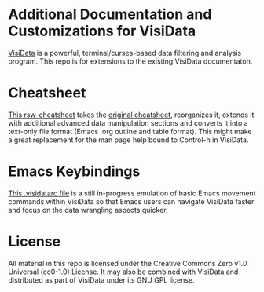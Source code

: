 # Additional Documentation and Customizations for VisiData

[VisiData](https://github.com/saulpw/visidata) is a powerful,
terminal/curses-based data filtering and analysis program.  This repo
is for extensions to the existing VisiData documentaton.

# Cheatsheet

[This rsw-cheatsheet](https://github.com/rswgnu/rsw-visidata/edit/master/rsw-cheatsheet.org)
takes the [original
cheatsheet](https://jsvine.github.io/visidata-cheat-sheet/en/),
reorganizes it, extends it with additional advanced data manipulation
sections and converts it into a text-only file format (Emacs .org
outline and table format).  This might make a great replacement for
the man page help bound to Control-h in VisiData.

# Emacs Keybindings

[This .visidatarc file](.visidatarc) is a still in-progress emulation
of basic Emacs movement commands within VisiData so that Emacs users
can navigate VisiData faster and focus on the data wrangling aspects
quicker.

# License

All material in this repo is licensed under the Creative Commons Zero
v1.0 Universal (cc0-1.0) License.  It may also be combined with
VisiData and distributed as part of VisiData under its GNU GPL
license.

